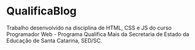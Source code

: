 # QualificaBlog
Trabalho desenvolvido na disciplina de HTML, CSS e JS do curso Programador Web - Programa Qualifica Mais da Secretaria de Estado da Educação de Santa Catarina, SED/SC.
